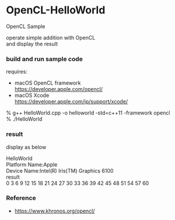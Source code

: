 OpenCL-HelloWorld
===============

OpenCL Sample <br/>

operate simple addition with OpenCL<br/>
and display the result <br/>

### build and run sample code
requires:  <br/>
-  macOS  OpenCL framework <br/>
https://developer.apple.com/opencl/ <br/>
 - macOS  Xcode <br/>
https://developer.apple.com/jp/support/xcode/ <br/>

% g++ HelloWorld.cpp -o helloworld -std=c++11 -framework opencl <br/>
% ./HelloWorld <br/>  


### result 
display as below <br/>

HelloWorld <br/>
Platform Name:Apple <br/>
Device Name:Intel(R) Iris(TM) Graphics 6100 <br/>
 result  <br/>
0 3 6 9 12 15 18 21 24 27 30 33 36 39 42 45 48 51 54 57 60  <br/>


### Reference <br/>
- https://www.khronos.org/opencl/



